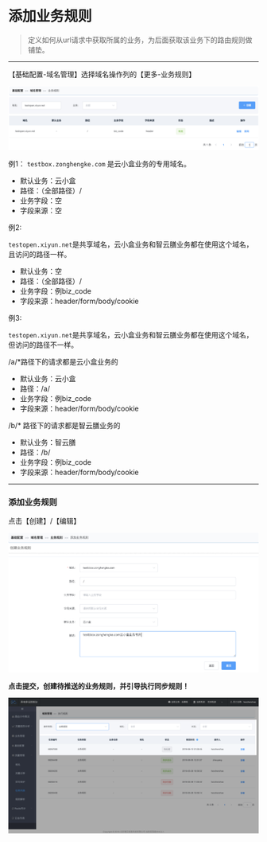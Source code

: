 # 添加业务规则

> 定义如何从url请求中获取所属的业务，为后面获取该业务下的路由规则做铺垫。

------

【基础配置-域名管理】选择域名操作列的【更多-业务规则】

[![image-20200622171110788](../../images/multi-live/image-20200622171110788.png)](http://multi-idc.box.zonghengke.com/book/_book/image/biz_rule_list.png)

例1： `testbox.zonghengke.com` 是云小盒业务的专用域名。

- 默认业务：云小盒
- 路径：（全部路径）/
- 业务字段：空
- 字段来源：空

例2:

`testopen.xiyun.net`是共享域名，云小盒业务和智云膳业务都在使用这个域名，且访问的路径一样。

- 默认业务：空
- 路径：（全部路径）/
- 业务字段：例biz_code
- 字段来源：header/form/body/cookie

例3:

`testopen.xiyun.net`是共享域名，云小盒业务和智云膳业务都在使用这个域名，但访问的路径不一样。

/a/*路径下的请求都是云小盒业务的

- 默认业务：云小盒
- 路径：/a/
- 业务字段：例biz_code
- 字段来源：header/form/body/cookie

/b/* 路径下的请求都是智云膳业务的

- 默认业务：智云膳
- 路径：/b/
- 业务字段：例biz_code
- 字段来源：header/form/body/cookie

------

### 添加业务规则

点击【创建】/【编辑】

[![image-20200622171334981](../../images/multi-live/image-20200622171334981.png)](http://multi-idc.box.zonghengke.com/book/_book/image/biz_rule_add.png)

**点击提交，创建待推送的业务规则，并引导执行同步规则！**

[![biz_rule_task](../../images/multi-live/biz_rule_task.png)](http://multi-idc.box.zonghengke.com/book/_book/image/biz_rule_task.png)

[
](http://multi-idc.box.zonghengke.com/book/_book/route_rule.html)